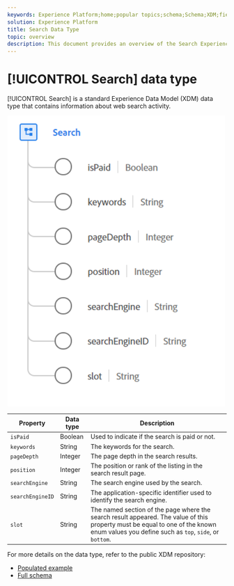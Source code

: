 ```yaml
---
keywords: Experience Platform;home;popular topics;schema;Schema;XDM;fields;schemas;Schemas;search;datatype;data-type;data type;
solution: Experience Platform
title: Search Data Type
topic: overview
description: This document provides an overview of the Search Experience Data Model (XDM) data type.
---
```


# [!UICONTROL Search] data type

[!UICONTROL Search] is a standard Experience Data Model (XDM) data type that contains information about web search activity.

<img src='../images/data-types/search.PNG' width=500 /><br />

| Property | Data type | Description |
| --- | --- | --- |
| `isPaid` | Boolean | Used to indicate if the search is paid or not. |
| `keywords` | String | The keywords for the search. |
| `pageDepth` | Integer | The page depth in the search results. |
| `position` | Integer | The position or rank of the listing in the search result page. |
| `searchEngine` | String | The search engine used by the search. |
| `searchEngineID` | String | The application-specific identifier used to identify the search engine. |
| `slot` | String | The named section of the page where the search result appeared. The value of this property must be equal to one of the known enum values you define such as `top`, `side`, or `bottom`. |

For more details on the data type, refer to the public XDM repository:

* [Populated example](https://github.com/adobe/xdm/blob/master/components/datatypes/search.example.1.json)
* [Full schema](https://github.com/adobe/xdm/blob/master/components/datatypes/search.schema.json)